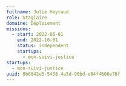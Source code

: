 ```yaml
---
fullname: Julie Heyraud
role: Stagiaire
domaine: Déploiement
missions:
  - start: 2022-06-01
    end: 2022-10-01
    status: independent
    startups:
      - mon-suivi-justice
startups:
  - mon-suivi-justice
uuid: 0b6842e5-5438-4a5d-90bd-e84f4606e76f
---
```

